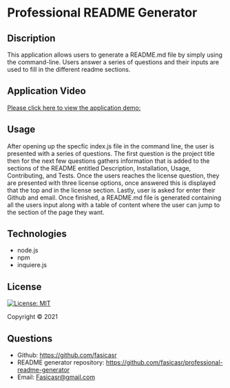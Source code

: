 # Professional README Generator

## Discription 

This application allows users to generate a README.md file by simply using the command-line. Users answer a series of questions and their inputs are used to fill in the different readme sections.

## Application Video 

[Please click here to view the application demo:](https://drive.google.com/file/d/1g6xCaAVSMFnflP7zJn1J3kGT2K2FdNcA/view?usp=sharing)

## Usage 

After opening up the specfic index.js file in the command line, the user is presented with a series of questions. The first question is the project title then for the next few questions gathers information that is added to the sections of the README entitled Description, Installation, Usage, Contributing, and Tests. Once the users reaches the license question, they are presented with three license options, once answered this is displayed that the top and in the license section. Lastly, user is asked for enter their Github and email. Once finished, a README.md file is generated containing all the users input along with a table of content where the user can jump to the section of the page they want. 

## Technologies 

* node.js
* npm 
* inquiere.js

## License

[![License: MIT](https://img.shields.io/badge/License-MIT-yellow.svg)](https://opensource.org/licenses/MIT)

Copyright © 2021 

## Questions 

* Github: https://github.com/fasicasr
* README generator repository: https://github.com/fasicasr/professional-readme-generator
* Email: Fasicasr@gmail.com
